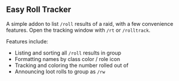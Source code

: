 Easy Roll Tracker
---

A simple addon to list `/roll` results of a raid, with a few
convenience features. Open the tracking window with `/rt` or
`/rolltrack`.

Features include:
- Listing and sorting all `/roll` results in group
- Formatting names by class color / role icon
- Tracking and coloring the number rolled out of
- Announcing loot rolls to group as `/rw`
